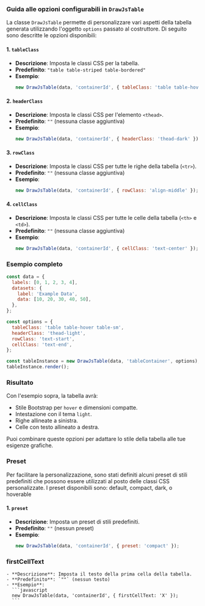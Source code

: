 ### Guida alle opzioni configurabili in `DrawJsTable`

La classe `DrawJsTable` permette di personalizzare vari aspetti della tabella generata utilizzando l'oggetto `options` passato al costruttore. Di seguito sono descritte le opzioni disponibili:

#### 1. **`tableClass`**
   - **Descrizione**: Imposta le classi CSS per la tabella.
   - **Predefinito**: `"table table-striped table-bordered"`
   - **Esempio**:
     ```javascript
     new DrawJsTable(data, 'containerId', { tableClass: 'table table-hover' });
     ```

#### 2. **`headerClass`**
   - **Descrizione**: Imposta le classi CSS per l'elemento `<thead>`.
   - **Predefinito**: `""` (nessuna classe aggiuntiva)
   - **Esempio**:
     ```javascript
     new DrawJsTable(data, 'containerId', { headerClass: 'thead-dark' });
     ```

#### 3. **`rowClass`**
   - **Descrizione**: Imposta le classi CSS per tutte le righe della tabella (`<tr>`).
   - **Predefinito**: `""` (nessuna classe aggiuntiva)
   - **Esempio**:
     ```javascript
     new DrawJsTable(data, 'containerId', { rowClass: 'align-middle' });
     ```

#### 4. **`cellClass`**
   - **Descrizione**: Imposta le classi CSS per tutte le celle della tabella (`<th>` e `<td>`).
   - **Predefinito**: `""` (nessuna classe aggiuntiva)
   - **Esempio**:
     ```javascript
     new DrawJsTable(data, 'containerId', { cellClass: 'text-center' });
     ```

### Esempio completo
```javascript
const data = {
  labels: [0, 1, 2, 3, 4],
  datasets: {
    label: 'Example Data',
    data: [10, 20, 30, 40, 50],
  },
};

const options = {
  tableClass: 'table table-hover table-sm',
  headerClass: 'thead-light',
  rowClass: 'text-start',
  cellClass: 'text-end',
};

const tableInstance = new DrawJsTable(data, 'tableContainer', options);
tableInstance.render();
```


### Risultato
Con l'esempio sopra, la tabella avrà:
- Stile Bootstrap per `hover` e dimensioni compatte.
- Intestazione con il tema `light`.
- Righe allineate a sinistra.
- Celle con testo allineato a destra.

Puoi combinare queste opzioni per adattare lo stile della tabella alle tue esigenze grafiche.


### Preset

Per facilitare la personalizzazione, sono stati definiti alcuni preset di stili predefiniti che possono essere utilizzati al posto delle classi CSS personalizzate. I preset disponibili sono:
default, compact, dark, o hoverable

#### 1. **`preset`**
   - **Descrizione**: Imposta un preset di stili predefiniti.
   - **Predefinito**: `""` (nessun preset)
   - **Esempio**:
     ```javascript
     new DrawJsTable(data, 'containerId', { preset: 'compact' });
     ```

### firstCellText
    - **Descrizione**: Imposta il testo della prima cella della tabella.
    - **Predefinito**: `""` (nessun testo)
    - **Esempio**:
      ```javascript
      new DrawJsTable(data, 'containerId', { firstCellText: 'X' });
      ```